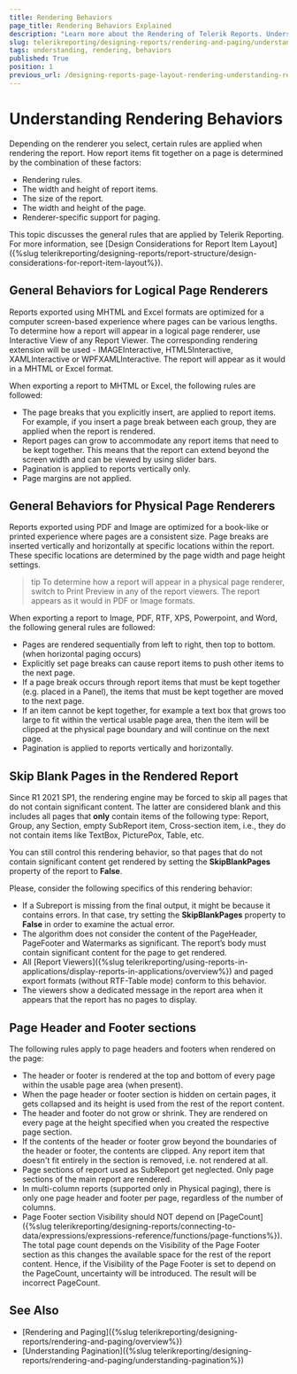 ```yaml
---
title: Rendering Behaviors
page_title: Rendering Behaviors Explained
description: "Learn more about the Rendering of Telerik Reports. Understand how the reports get paginated and how you may control this process."
slug: telerikreporting/designing-reports/rendering-and-paging/understanding-rendering-behaviors
tags: understanding, rendering, behaviors
published: True
position: 1
previous_url: /designing-reports-page-layout-rendering-understanding-rendering-behaviors
---
```


# Understanding Rendering Behaviors

Depending on the renderer you select, certain rules are applied when rendering the report. How report items fit together on a page is determined by the combination of these factors:

* Rendering rules.
* The width and height of report items.
* The size of the report.
* The width and height of the page.
* Renderer-specific support for paging.

This topic discusses the general rules that are applied by Telerik Reporting. For more information, see [Design Considerations for Report Item Layout]({%slug telerikreporting/designing-reports/report-structure/design-considerations-for-report-item-layout%}).

## General Behaviors for Logical Page Renderers

Reports exported using MHTML and Excel formats are optimized for a computer screen-based experience where pages can be various lengths. To determine how a report will appear in a logical page renderer, use Interactive View of any Report Viewer. The corresponding rendering extension will be used - IMAGEInteractive, HTML5Interactive, XAMLInteractive or WPFXAMLInteractive. The report will appear as it would in a MHTML or Excel format.

When exporting a report to MHTML or Excel, the following rules are followed:

* The page breaks that you explicitly insert, are applied to report items. For example, if you insert a page break between each group, they are applied when the report is rendered.
* Report pages can grow to accommodate any report items that need to be kept together. This means that the report can extend beyond the screen width and can be viewed by using slider bars.
* Pagination is applied to reports vertically only.
* Page margins are not applied.

## General Behaviors for Physical Page Renderers

Reports exported using PDF and Image are optimized for a book-like or printed experience where pages are a consistent size. Page breaks are inserted vertically and horizontally at specific locations within the report. These specific locations are determined by the page width and page height settings.

>tip To determine how a report will appear in a physical page renderer, switch to Print Preview in any of the report viewers. The report appears as it would in PDF or Image formats.

When exporting a report to Image, PDF, RTF, XPS, Powerpoint, and Word, the following general rules are followed:

* Pages are rendered sequentially from left to right, then top to bottom. (when horizontal paging occurs)
* Explicitly set page breaks can cause report items to push other items to the next page.
* If a page break occurs through report items that must be kept together (e.g. placed in a Panel), the items that must be kept together are moved to the next page.
* If an item cannot be kept together, for example a text box that grows too large to fit within the vertical usable page area, then the item will be clipped at the physical page boundary and will continue on the next page.
* Pagination is applied to reports vertically and horizontally.

## Skip Blank Pages in the Rendered Report

Since R1 2021 SP1, the rendering engine may be forced to skip all pages that do not contain significant content. The latter are considered blank and this includes all pages that __only__ contain items of the following type: Report, Group, any Section, empty SubReport item, Cross-section item, i.e., they do not contain items like TextBox, PicturePox, Table, etc.

You can still control this rendering behavior, so that pages that do not contain significant content get rendered by setting the __SkipBlankPages__ property of the report to __False__.

Please, consider the following specifics of this rendering behavior:

* If a Subreport is missing from the final output, it might be because it contains errors. In that case, try setting the __SkipBlankPages__ property to __False__ in order to examine the actual error.
* The algorithm does not consider the content of the PageHeader, PageFooter and Watermarks as significant. The report’s body must contain significant content for the page to get rendered.
* All [Report Viewers]({%slug telerikreporting/using-reports-in-applications/display-reports-in-applications/overview%}) and paged export formats (without RTF-Table mode) conform to this behavior.
* The viewers show a dedicated message in the report area when it appears that the report has no pages to display.

## Page Header and Footer sections

The following rules apply to page headers and footers when rendered on the page:

* The header or footer is rendered at the top and bottom of every page within the usable page area (when present).
* When the page header or footer section is hidden on certain pages, it gets collapsed and its height is used from the rest of the report content.
* The header and footer do not grow or shrink. They are rendered on every page at the height specified when you created the respective page section.
* If the contents of the header or footer grow beyond the boundaries of the header or footer, the contents are clipped. Any report item that doesn't fit entirely in the section is removed, i.e. not rendered at all.
* Page sections of report used as SubReport get neglected. Only page sections of the main report are rendered.
* In multi-column reports (supported only in Physical paging), there is only one page header and footer per page, regardless of the number of columns.
* Page Footer section Visibility should NOT depend on [PageCount]({%slug telerikreporting/designing-reports/connecting-to-data/expressions/expressions-reference/functions/page-functions%}). The total page count depends on the Visibility of the Page Footer section as this changes the available space for the rest of the report content. Hence, if the Visibility of the Page Footer is set to depend on the PageCount, uncertainty will be introduced. The result will be incorrect PageCount.

## See Also

* [Rendering and Paging]({%slug telerikreporting/designing-reports/rendering-and-paging/overview%})
* [Understanding Pagination]({%slug telerikreporting/designing-reports/rendering-and-paging/understanding-pagination%})